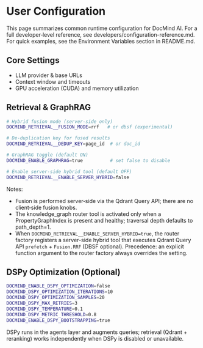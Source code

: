 # User Configuration

This page summarizes common runtime configuration for DocMind AI. For a full developer‑level reference, see developers/configuration-reference.md. For quick examples, see the Environment Variables section in README.md.

## Core Settings

- LLM provider & base URLs
- Context window and timeouts
- GPU acceleration (CUDA) and memory utilization

## Retrieval & GraphRAG

```bash
# Hybrid fusion mode (server-side only)
DOCMIND_RETRIEVAL__FUSION_MODE=rrf   # or dbsf (experimental)

# De-duplication key for fused results
DOCMIND_RETRIEVAL__DEDUP_KEY=page_id  # or doc_id

# GraphRAG toggle (default ON)
DOCMIND_ENABLE_GRAPHRAG=true          # set false to disable

# Enable server-side hybrid tool (default OFF)
DOCMIND_RETRIEVAL__ENABLE_SERVER_HYBRID=false
```

Notes:

- Fusion is performed server‑side via the Qdrant Query API; there are no client‑side fusion knobs.
- The knowledge_graph router tool is activated only when a PropertyGraphIndex is present and healthy; traversal depth defaults to path_depth=1.
- When `DOCMIND_RETRIEVAL__ENABLE_SERVER_HYBRID=true`, the router factory registers a
  server-side hybrid tool that executes Qdrant Query API `prefetch` + `Fusion.RRF` (DBSF optional).
  Precedence: an explicit function argument to the router factory always overrides the setting.

## DSPy Optimization (Optional)

```bash
DOCMIND_ENABLE_DSPY_OPTIMIZATION=false
DOCMIND_DSPY_OPTIMIZATION_ITERATIONS=10
DOCMIND_DSPY_OPTIMIZATION_SAMPLES=20
DOCMIND_DSPY_MAX_RETRIES=3
DOCMIND_DSPY_TEMPERATURE=0.1
DOCMIND_DSPY_METRIC_THRESHOLD=0.8
DOCMIND_ENABLE_DSPY_BOOTSTRAPPING=true
```

DSPy runs in the agents layer and augments queries; retrieval (Qdrant + reranking) works independently when DSPy is disabled or unavailable.
